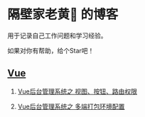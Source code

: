 # 隔壁家老黄🤡 的博客 #
用于记录自己工作问题和学习经验。

如果对你有帮助，给个Star吧！

## [Vue](https://github.com/huanglong6828/blog/issues?utf8=%E2%9C%93&q=vue)
1. [Vue后台管理系统之 视图、按钮、路由权限](https://github.com/huanglong6828/blog/issues/1)

2. [Vue后台管理系统之 多端打包环境配置]()


<!-- ## [JavaScript](https://github.com/huanglong6828/blog/issues?utf8=%E2%9C%93&q=JavaScript)


## [HTML](https://github.com/huanglong6828/blog/issues?utf8=%E2%9C%93&q=HTML) -->


<!-- ## [微信小程序](https://github.com/huanglong6828/blog/issues?utf8=%E2%9C%93&q=wxapp)
1. [微信小程序之wepy骨架搭建]() -->
